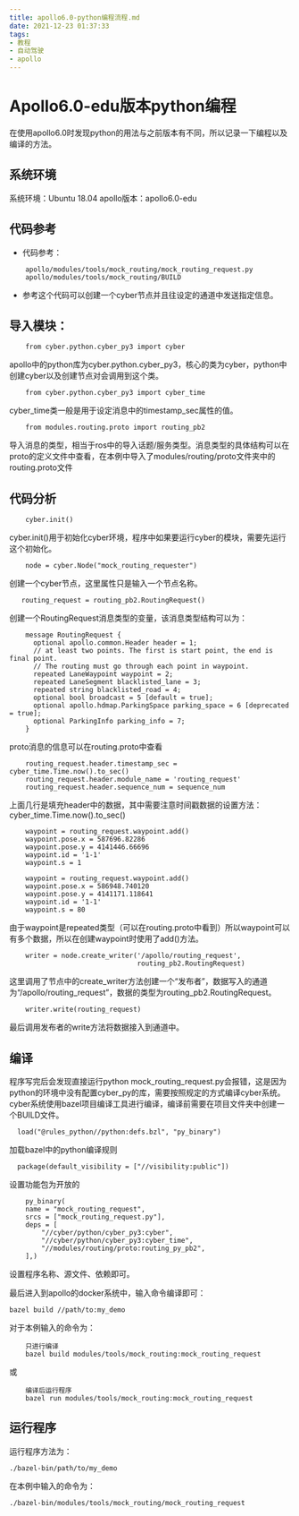 ```yaml
---
title: apollo6.0-python编程流程.md
date: 2021-12-23 01:37:33
tags:
- 教程
- 自动驾驶
- apollo
---
```


# Apollo6.0-edu版本python编程
在使用apollo6.0时发现python的用法与之前版本有不同，所以记录一下编程以及编译的方法。

<!-- more -->
## 系统环境
系统环境：Ubuntu 18.04
apollo版本：apollo6.0-edu

## 代码参考
- 代码参考：
```
    apollo/modules/tools/mock_routing/mock_routing_request.py
    apollo/modules/tools/mock_routing/BUILD
```
- 参考这个代码可以创建一个cyber节点并且往设定的通道中发送指定信息。

## 导入模块：
```
    from cyber.python.cyber_py3 import cyber
```
apollo中的python库为cyber.python.cyber_py3，核心的类为cyber，python中创建cyber以及创建节点对会调用到这个类。
```
    from cyber.python.cyber_py3 import cyber_time
```
cyber_time类一般是用于设定消息中的timestamp_sec属性的值。
```
    from modules.routing.proto import routing_pb2
```
导入消息的类型，相当于ros中的导入话题/服务类型。消息类型的具体结构可以在proto的定义文件中查看，在本例中导入了modules/routing/proto文件夹中的routing.proto文件

## 代码分析
```
    cyber.init()
```
cyber.init()用于初始化cyber环境，程序中如果要运行cyber的模块，需要先运行这个初始化。
```
    node = cyber.Node("mock_routing_requester")
```
创建一个cyber节点，这里属性只是输入一个节点名称。
```
   routing_request = routing_pb2.RoutingRequest()
```
创建一个RoutingRequest消息类型的变量，该消息类型结构可以为：
```
    message RoutingRequest {
      optional apollo.common.Header header = 1;
      // at least two points. The first is start point, the end is final point.
      // The routing must go through each point in waypoint.
      repeated LaneWaypoint waypoint = 2;
      repeated LaneSegment blacklisted_lane = 3;
      repeated string blacklisted_road = 4;
      optional bool broadcast = 5 [default = true];
      optional apollo.hdmap.ParkingSpace parking_space = 6 [deprecated = true];
      optional ParkingInfo parking_info = 7;
    }
```
proto消息的信息可以在routing.proto中查看
```
    routing_request.header.timestamp_sec = cyber_time.Time.now().to_sec()
    routing_request.header.module_name = 'routing_request'
    routing_request.header.sequence_num = sequence_num
```
上面几行是填充header中的数据，其中需要注意时间戳数据的设置方法：cyber_time.Time.now().to_sec()
```
    waypoint = routing_request.waypoint.add()
    waypoint.pose.x = 587696.82286
    waypoint.pose.y = 4141446.66696
    waypoint.id = '1-1'
    waypoint.s = 1

    waypoint = routing_request.waypoint.add()
    waypoint.pose.x = 586948.740120
    waypoint.pose.y = 4141171.118641
    waypoint.id = '1-1'
    waypoint.s = 80
```
由于waypoint是repeated类型（可以在routing.proto中看到）所以waypoint可以有多个数据，所以在创建waypoint时使用了add()方法。
```
    writer = node.create_writer('/apollo/routing_request',
                                routing_pb2.RoutingRequest)
```
这里调用了节点中的create_writer方法创建一个“发布者”，数据写入的通道为“/apollo/routing_request”，数据的类型为routing_pb2.RoutingRequest。
```
    writer.write(routing_request)
```
最后调用发布者的write方法将数据接入到通道中。

## 编译
程序写完后会发现直接运行python mock_routing_request.py会报错，这是因为python的环境中没有配置cyber_py的库，需要按照规定的方式编译cyber系统。cyber系统使用bazel项目编译工具进行编译，编译前需要在项目文件夹中创建一个BUILD文件。
```
  load("@rules_python//python:defs.bzl", "py_binary")
```
加载bazel中的python编译规则
```
  package(default_visibility = ["//visibility:public"])
```
设置功能包为开放的
```
    py_binary(
    name = "mock_routing_request",
    srcs = ["mock_routing_request.py"],
    deps = [
        "//cyber/python/cyber_py3:cyber",
        "//cyber/python/cyber_py3:cyber_time",
        "//modules/routing/proto:routing_py_pb2",
    ],)
```
设置程序名称、源文件、依赖即可。

最后进入到apollo的docker系统中，输入命令编译即可：
  ```
  bazel build //path/to:my_demo
  ```
对于本例输入的命令为：
```
    只进行编译
    bazel build modules/tools/mock_routing:mock_routing_request
```
或
```
    编译后运行程序
    bazel run modules/tools/mock_routing:mock_routing_request
```

## 运行程序

运行程序方法为：
```
./bazel-bin/path/to/my_demo
```
在本例中输入的命令为：
```
./bazel-bin/modules/tools/mock_routing/mock_routing_request
```
